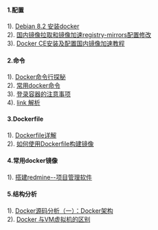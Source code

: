 #### 1.配置
1). [Debian 8.2 安装docker](http://blog.csdn.net/gaisylly/article/details/50113791)  
2). [国内镜像拉取和镜像加速registry-mirrors配置修改](http://blog.csdn.net/u014231523/article/details/61197945)  
3). [Docker CE安装及配置国内镜像加速教程](http://www.bubuko.com/infodetail-1971756.html)  
#### 2.命令
1). [Docker命令行探秘](http://www.infoq.com/cn/articles/docker-command-line-quest)  
2). [常用docker命令](http://blog.csdn.net/wsscy2004/article/details/25878363)  
3). [登录容器的注意事项](http://blog.csdn.net/u013571243/article/details/51757443)  
4). [link 解析](http://blog.csdn.net/russle/article/details/51699765)  
#### 3.Dockerfile
1). [Dockerfile详解](http://blog.csdn.net/wsscy2004/article/details/25878223)  
2). [如何使用Dockerfile构建镜像](http://blog.csdn.net/qinyushuang/article/details/43342553)  
#### 4.常用docker镜像
1). [搭建redmine--项目管理软件](https://github.com/sameersbn/docker-redmine)  
#### 5.结构分析
1). [Docker源码分析（一）：Docker架构](http://www.infoq.com/cn/articles/docker-source-code-analysis-part1/)  
2). [Docker 与VM虚拟机的区别](http://blog.csdn.net/yuezu/article/details/52145365)  





